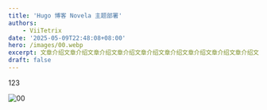 ```yaml
---
title: 'Hugo 博客 Novela 主题部署'
authors:
    - ViiTetrix
date: '2025-05-09T22:48:08+08:00'
hero: /images/00.webp
excerpt: 文章介绍文章介绍文章介绍文章介绍文章介绍文章介绍文章介绍文章介绍文章介绍文章介绍文章介绍文章介绍文章介绍文章介绍文章介绍文章介绍文章介绍文章介绍文章介绍文章介绍文章介绍文章介绍
draft: false
---
```


123

![00](/images/00.webp)

